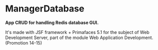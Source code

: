 # ManagerDatabase
**App CRUD for handling Redis database GUI.**

It's made with JSF framework + Primafaces 5.1  for the subject of Web Development Server, part of the module Web Application Development. (Promotion 14-15)
